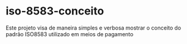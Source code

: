 # iso-8583-conceito
Este projeto visa de maneira simples e verbosa mostrar o conceito do padrão ISO8583 utilizado em meios de pagamento
